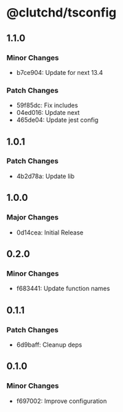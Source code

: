 # @clutchd/tsconfig

## 1.1.0

### Minor Changes

- b7ce904: Update for next 13.4

### Patch Changes

- 59f85dc: Fix includes
- 04ed016: Update next
- 465de04: Update jest config

## 1.0.1

### Patch Changes

- 4b2d78a: Update lib

## 1.0.0

### Major Changes

- 0d14cea: Initial Release

## 0.2.0

### Minor Changes

- f683441: Update function names

## 0.1.1

### Patch Changes

- 6d9baff: Cleanup deps

## 0.1.0

### Minor Changes

- f697002: Improve configuration
